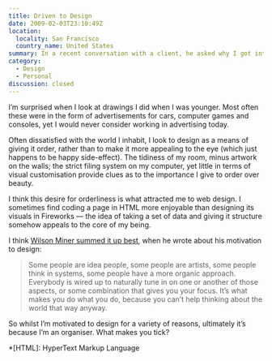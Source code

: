```yaml
---
title: Driven to Design
date: 2009-02-03T23:10:49Z
location:
  locality: San Francisco
  country_name: United States
summary: In a recent conversation with a client, he asked why I got into design. Its something I’ve been meaning to write about for sometime, so I’ll try to publish my answer here.
category:
  - Design
  - Personal
discussion: closed
---
```

I’m surprised when I look at drawings I did when I was younger. Most often these were in the form of advertisements for cars, computer games and consoles, yet I would never consider working in advertising today.

Often dissatisfied with the world I inhabit, I look to design as a means of giving it order, rather than to make it more appealing to the eye (which just happens to be happy side-effect). The tidiness of my room, minus artwork on the walls; the strict filing system on my computer, yet little in terms of visual customisation provide clues as to the importance I give to order over beauty.

I think this desire for orderliness is what attracted me to web design. I sometimes find coding a page in HTML more enjoyable than designing its visuals in Fireworks — the idea of taking a set of data and giving it structure somehow appeals to the core of my being.

I think [Wilson Miner summed it up best][1], when he wrote about his motivation to design:

> Some people are idea people, some people are artists, some people think in systems, some people have a more organic approach. Everybody is wired up to naturally tune in on one or another of those aspects, or some combination that gives you your focus. It’s what makes you do what you do, because you can’t help thinking about the world that way anyway.

So whilst I’m motivated to design for a variety of reasons, ultimately it’s because I’m an organiser. What makes you tick?

[1]: http://www.wilsonminer.com/posts/2008/apr/12/optimizer/

*[HTML]: HyperText Markup Language
